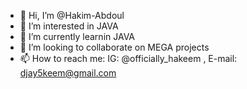 - 👋 Hi, I’m @Hakim-Abdoul
- 👀 I’m interested in JAVA
- 🌱 I’m currently learnin JAVA
- 💞️ I’m looking to collaborate on MEGA projects
- 📫 How to reach me: IG: @officially_hakeem , E-mail: djay5keem@gmail.com 

<!---
Hakim-Abdoul/Hakim-Abdoul is a ✨ special ✨ repository because its `README.md` (this file) appears on your GitHub profile.
You can click the Preview link to take a look at your changes.
--->
